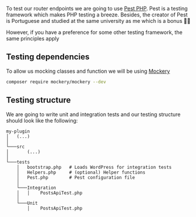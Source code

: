 To test our router endpoints we are going to use [Pest PHP](https://pestphp.com/). Pest is a testing framework which makes PHP testing
a breeze. Besides, the creator of Pest is Portuguese and studied at the same university as me which is a bonus 🌟😂

However, if you have a preference for some other testing framework, the same principles apply

## Testing dependencies

To allow us mocking classes and function we will be using [Mockery](https://github.com/mockery/mockery)

```bash
composer require mockery/mockery --dev
```

## Testing structure

We are going to write unit and integration tests and our testing structure should look like the following:

```text
my-plugin
│   (...)
│
└───src
│       (...)
│
└───tests
    │   bootstrap.php   # Loads WordPress for integration tests
    │   Helpers.php     # (optional) Helper functions
    │   Pest.php        # Pest configuration file
    │
    └───Integration
    │   │    PostsApiTest.php
    │
    └───Unit
        │    PostsApiTest.php
```
